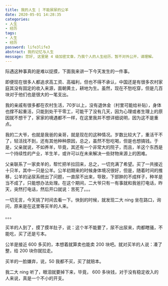 ```yaml
---
title: 我的人生 | 不能尿尿的公羊
date: 2020-05-01 14:28:35
categories:
- 人生
- 经历
tags:
- 人生
- 经历
password: life3life3
abstract: 我的记忆与人生
message: 您好, 这里是 4 级加密文章，乃我个人的人生经历，暂不对外公开，请理解。
---
```

际遇这种事真的是难以捉摸，下面我来讲一下今天发生的一件事。

<!-- more -->

即便现在很多人都追求高工资、高福利，但也不得不承认，中国还是有很多农村家庭其没有固定的收入来源，面朝黄土，耕地为生。虽然，现在不愁吃穿，但是几百块对于他们也是很大的一笔支出。

我的亲戚有很多都在农村生活，70岁以上，没有退休金（村里可能给补贴），身体也撑不起重活，只能到处干干零工，可能干了没有几天，因为心理或者生理上的原因就不想干了，家家的境遇都不一样，在这里我并不想详细说明，因为这不是重点。

我的二大爷，也就是我爸的亲哥，就是现在的这种情况。岁数比较大了，重活干不了，轻活找不到，还有其他种种原因，总之，虽然不愁吃喝，但是也想搞钱。于是，父亲就说，不如养羊，毕竟，其还有一个非常大的院子，而且，羊这个东西是一个持续性的产业，羊生羊，或许可以在未来解决一些财物来源上的困难。

父亲联系了一家卖羊的，帮忙把羊拉回来，总之，一切充满了希望。买了一共接近十只羊，其中一只是公羊。公羊初期来的时候身体境况很好，但是，随着时间的推移，公羊的泌尿系统出了问题，一直尿不出来，导致，下部肿的不成样子，种羊是当不成了，只能想办法处理。在这个期间，二大爷只有一有事就和我爸打电话，昨天，突然打电话，然后开口就说：苦死了。。。

一切无言，今天挑了时间去看一下。快到的时候，就发现二大 ning 坐在路口，询问，原来是在这里等买羊的人来。

。。。

买羊的人到了，摸了摸羊肚子，说：这个羊不能要了，尿不出尿来，肉都瞎骚，不能吃，买了还是亏本。

公羊是接近 600 多买的，本想着就算卖也能卖 200 块吧。就对买羊的人说：凑了整，给 200 块你就拉走。

买羊的一脸嫌弃，说，50 我都不买，买了就赔本。

我二大 ning 听了，眼泪就要掉下来，毕竟， 600 多块钱，对于没有稳定收入的人来说，真是一个不小的开支。